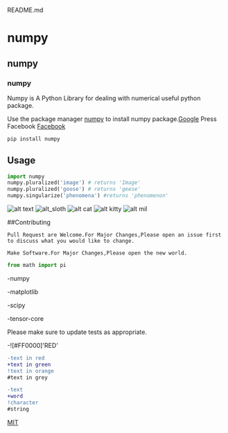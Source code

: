 README.md


# numpy

## numpy

### numpy

Numpy is A Python Library for dealing with numerical useful python package.

Use the package manager [numpy](https://pip.pypa.io/en/stable/) to install numpy package.[Google](google.com)
Press Facebook
[Facebook](www.facebook.com)
[]()

```bash
pip install numpy
```

## Usage

```python
import numpy
numpy.pluralized('image') # returns 'Image'
numpy.pluralized('goose') # returns 'geese'
numpy.singularize('phenomena') #returns 'phenomenon'
```


![alt text](https://www.stellaandchewys.com/wp-content/uploads/maplechristmas.jpg)
![alt_sloth](https://static01.nyt.com/images/2014/01/28/science/28SLOT_SPAN/28SLOT-jumbo.jpg)
![alt cat](https://icatcare.org/app/uploads/2018/07/Thinking-of-getting-a-cat.png)
![alt kitty](https://res.cloudinary.com/myan-ict-for-development-organization/image/upload/v1582101535/p0517py6_th8xyz.jpg)
![alt mil](https://dl.dropbox.com/s/kg28j1quzkth44m/apr-319.png?dl=0)


##Contributing

```
Pull Request are Welcome.For Major Changes,Please open an issue first to discuss what you would like to change.
```

```
Make Software.For Major Changes,Please open the new world.
```

```python
from math import pi
```
-numpy

-matplotlib

-scipy

-tensor-core

Please make sure to update tests as appropriate.

-![#FF0000]'RED'

```diff
-text in red
+text in green
!text in orange
#text in grey
```

```diff
-text
+word
!character
#string
```

[MIT](https://choosealicense.com/licenses/mit/)
